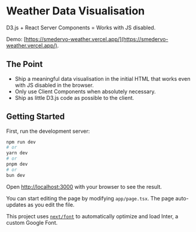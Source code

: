 # Weather Data Visualisation

D3.js + React Server Components = Works with JS disabled.

Demo: [https://smedervo-weather.vercel.app/](https://smedervo-weather.vercel.app/).

## The Point

- Ship a meaningful data visualisation in the initial HTML that works even with JS disabled in the browser.
- Only use Client Components when absolutely necessary.
- Ship as little D3.js code as possible to the client.

## Getting Started

First, run the development server:

```bash
npm run dev
# or
yarn dev
# or
pnpm dev
# or
bun dev
```

Open [http://localhost:3000](http://localhost:3000) with your browser to see the result.

You can start editing the page by modifying `app/page.tsx`. The page auto-updates as you edit the file.

This project uses [`next/font`](https://nextjs.org/docs/basic-features/font-optimization) to automatically optimize and load Inter, a custom Google Font.
